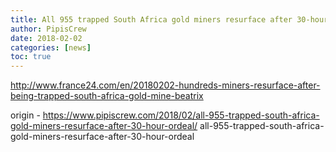 ```yaml
---
title: All 955 trapped South Africa gold miners resurface after 30-hour ordeal
author: PipisCrew
date: 2018-02-02
categories: [news]
toc: true
---
```


http://www.france24.com/en/20180202-hundreds-miners-resurface-after-being-trapped-south-africa-gold-mine-beatrix

origin - https://www.pipiscrew.com/2018/02/all-955-trapped-south-africa-gold-miners-resurface-after-30-hour-ordeal/ all-955-trapped-south-africa-gold-miners-resurface-after-30-hour-ordeal
